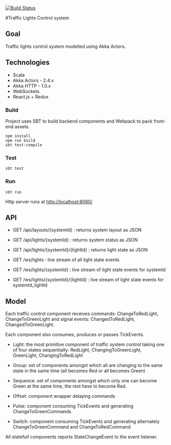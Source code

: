 [![Build Status](https://semaphoreci.com/api/v1/projects/c543ecbe-9aeb-4dde-932a-4cbfd3976d59/398717/badge.svg)](https://semaphoreci.com/arturopala/traffic-lights-control)      

#Traffic Lights Control system


## Goal

Traffic lights control system modelled using Akka Actors.

## Technologies

-   Scala
-   Akka Actors - 2.4.x
-   Akka HTTP - 1.0.x
-   WebSockets
-   React.js + Redux

### Build

Project uses SBT to build backend components and Webpack to pack front-end assets.

```
npm install
npm run build
sbt test:compile
```

### Test

```
sbt test
```

### Run

```sbt run```

Http server runs at <http://localhost:8080/>

## API

-   GET /api/layouts/{systemId} : returns system layout as JSON

-   GET /api/lights/{systemId} : returns system status as JSON
-   GET /api/lights/{systemId}/{lightId} : returns light state as JSON

-   GET /ws/lights : live stream of all light state events
-   GET /ws/lights/{systemId} : live stream of light state events for systemId
-   GET /ws/lights/{systemId}/{lightId} : live stream of light state events for systemId_lightId

## Model

Each traffic control component receives commands: ChangeToRedLight, ChangeToGreenLight and signal events: ChangedToRedLight, ChangedToGreenLight.

Each component also consumes, produces or passes TickEvents.

-   Light: the most primitive component of traffic system control taking one of four states sequentially: RedLight, ChangingToGreenLight, GreenLight, ChangingToRedLight

-   Group: set of components amongst which all are changing to the same state in the same time (all becomes Red or all becomes Green)

-   Sequence: set of components amongst which only one can become Green at the same time, the rest have to become Red.

-   Offset: component wrapper delaying commands

-   Pulse: component consuming TickEvents and generating ChangeToGreenCommands

-   Switch: component consuming TickEvents and generating alternately ChangeToGreenCommand and ChangeToRedCommand

All statefull components reports StateChangeEvent to the event listener.


